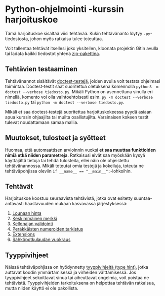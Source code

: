 # Python-ohjelmointi -kurssin harjoituskoe

Tämä harjoituskoe sisältää viisi tehtävää. Kukin tehtävänanto löytyy `.py`-tiedostosta, johon myös ratkaisu tulee toteuttaa.

Voit tallentaa tehtävät itsellesi joko yksitellen, kloonata projektin Gitin avulla tai ladata kaikki tiedostot yhtenä [zip-pakettina](https://github.com/python-ohjelmointi/harjoituskoe/archive/refs/heads/main.zip).


## Tehtävien testaaminen

Tehtävänannot sisältävät [doctest-testejä](https://docs.python.org/3/library/doctest.html), joiden avulla voit testata ohjelmasi toimintaa. Doctest-testit saat suoritettua oletuksena komennolla `python3 -m doctest --verbose tiedosto.py`. Mikäli Python on asennettuna sinulla eri nimellä, komento voi olla vaihtoehtoisesti esim. `py -m doctest --verbose tiedosto.py` tai `python -m doctest --verbose tiedosto.py`.

Mikäli et saa doctest-testejä suoritettua harjoituskokeessa pyydä asiaan apua kurssin ohjaajilta tai muilta osallistujilta. Varsinaisen kokeen testit tulevat noudattamaan samaa mallia.


## Muutokset, tulosteet ja syötteet

Huomaa, että automaattisen arvioinnin vuoksi **et saa muuttaa funktioiden nimiä etkä niiden parametreja**. Ratkaisusi eivät saa myöskään kysyä käyttäjältä tietoja tai tehdä tulosteita, ellei näin ole ohjeistettu tehtävänannossa. Mikäli toteutat omia testejä ja kokeiluja, toteuta ne tehtäväpohjissa oleviin `if __name__ == "__main__":`-lohkoihin.


## Tehtävät

Harjoituskoe koostuu seuraavista tehtävistä, jotka ovat esitetty suuntaa-antavasti haastavuuden mukaan kasvavassa järjestyksessä:

1. [Lounaan hinta](./lounaan_hinta.py)
2. [Keskimmäinen merkki](./keskimmainen_merkki.py)
3. [Kellonajan validointi](./kellonajan_validointi.py)
4. [Peräkkäisten numeroiden tarkistus](./perakkaiset.py)
5. [Extensions](./extensions.py)
6. [Sähköpotkulaudan vuokraus](./sahkopotkulauta.py)


## Tyyppivihjeet

Näissä tehtäväpohjissa on hyödynnetty [tyyppivihjeitä (type hint)](https://docs.python.org/3/library/typing.html), jotka auttavat koodin ymmärtämisessä ja virheiden välttämisessä. Jos tyyppivihjeet sekoittavat sinua tai aiheuttavat ongelmia, voit poistaa ne tehtävistä. Tyyppivihjeiden tarkoituksena on helpottaa tehtävän ratkaisua, mutta niiden käyttö ei ole pakollista.
